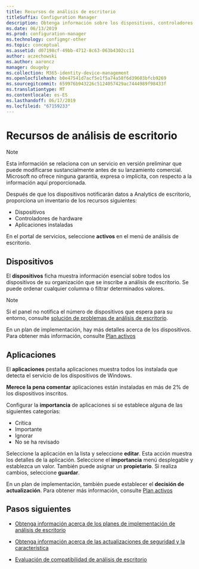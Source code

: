 ```yaml
---
title: Recursos de análisis de escritorio
titleSuffix: Configuration Manager
description: Obtenga información sobre los dispositivos, controladores y las aplicaciones de escritorio de análisis.
ms.date: 06/13/2019
ms.prod: configuration-manager
ms.technology: configmgr-other
ms.topic: conceptual
ms.assetid: d07198cf-49bb-4712-8c63-063b4302cc11
author: aczechowski
ms.author: aaroncz
manager: dougeby
ms.collection: M365-identity-device-management
ms.openlocfilehash: b0e47541d7acf5e1f5a74a58f6d39603bfcb9269
ms.sourcegitcommit: 659976b943226c5124057429ac7444989f98433f
ms.translationtype: MT
ms.contentlocale: es-ES
ms.lasthandoff: 06/17/2019
ms.locfileid: "67159233"
---
```

# <a name="assets-in-desktop-analytics"></a>Recursos de análisis de escritorio

> [!Note]  
> Esta información se relaciona con un servicio en versión preliminar que puede modificarse sustancialmente antes de su lanzamiento comercial. Microsoft no ofrece ninguna garantía, expresa o implícita, con respecto a la información aquí proporcionada.  

Después de que los dispositivos notificarán datos a Analytics de escritorio, proporciona un inventario de los recursos siguientes:

- Dispositivos  
- Controladores de hardware  
- Aplicaciones instaladas  

En el portal de servicios, seleccione **activos** en el menú de análisis de escritorio.


## <a name="devices"></a>Dispositivos

El **dispositivos** ficha muestra información esencial sobre todos los dispositivos de su organización que se inscribe a análisis de escritorio. Se puede ordenar cualquier columna o filtrar determinados valores.

> [!NOTE]  
> Si el panel no notifica el número de dispositivos que espera para su entorno, consulte [solución de problemas de análisis de escritorio](/sccm/desktop-analytics/troubleshooting).  

En un plan de implementación, hay más detalles acerca de los dispositivos. Para obtener más información, consulte [Plan activos](/sccm/desktop-analytics/about-deployment-plans#plan-assets)

## <a name="apps"></a>Aplicaciones

El **aplicaciones** pestaña aplicaciones muestra todos los instalada que detecta el servicio de los dispositivos de Windows.

**Merece la pena comentar** aplicaciones están instaladas en más de 2% de los dispositivos inscritos.

Configurar la **importancia** de aplicaciones si se establece alguna de las siguientes categorías:

- Crítica
- Importante
- Ignorar
- No se ha revisado

Seleccione la aplicación en la lista y seleccione **editar**. Esta acción muestra los detalles de la aplicación. Seleccione el **importancia** menú desplegable y establezca un valor. También puede asignar un **propietario**. Si realiza cambios, seleccione **guardar**.

En un plan de implementación, también puede establecer el **decisión de actualización**. Para obtener más información, consulte [Plan activos](/sccm/desktop-analytics/about-deployment-plans#plan-assets)


## <a name="next-steps"></a>Pasos siguientes

- [Obtenga información acerca de los planes de implementación de análisis de escritorio](/sccm/desktop-analytics/about-deployment-plans)  

- [Obtenga información acerca de las actualizaciones de seguridad y la característica](/sccm/desktop-analytics/about-updates)  

- [Evaluación de compatibilidad de análisis de escritorio](/sccm/desktop-analytics/compat-assessment)  

